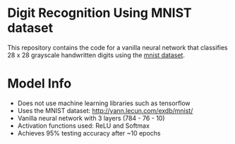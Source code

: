 # Digit Recognition Using MNIST dataset

This repository contains the code for a vanilla neural network that classifies 28 x 28 grayscale handwritten digits using the [mnist dataset](http://yann.lecun.com/exdb/mnist/).

# Model Info
- Does not use machine learning libraries such as tensorflow
- Uses the MNIST dataset: http://yann.lecun.com/exdb/mnist/
- Vanilla neural network with 3 layers (784 - 76 - 10)
- Activation functions used: ReLU and Softmax
- Achieves 95% testing accuracy after ~10 epochs
